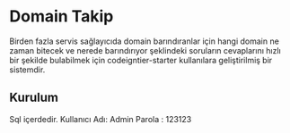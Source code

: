 # Domain Takip

Birden fazla servis sağlayıcıda domain barındıranlar için hangi domain ne zaman bitecek ve nerede barındırıyor şeklindeki soruların cevaplarını hızlı bir şekilde bulabilmek için codeigntier-starter kullanılara geliştirilmiş bir sistemdir.

## Kurulum

Sql içerdedir.
Kullanıcı Adı: Admin
Parola : 123123